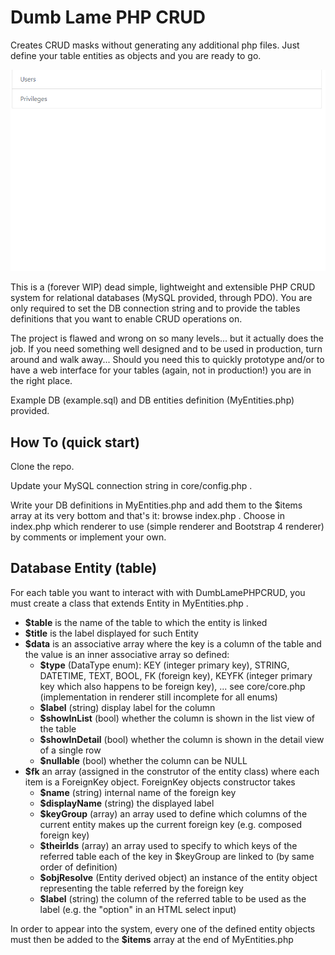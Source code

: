 # Dumb Lame PHP CRUD

Creates CRUD masks without generating any additional php files. Just define your table entities as objects and you are ready to go.

![](sneakpeek.gif)

This is a (forever WIP) dead simple, lightweight and extensible PHP CRUD system for relational databases (MySQL provided, through PDO). You are only required to set the DB connection string and to provide the tables definitions that you want to enable CRUD operations on.

The project is flawed and wrong on so many levels... but it actually does the job. If you need something well designed and to be used in production, turn around and walk away... Should you need this to quickly prototype and/or to have a web interface for your tables (again, not in production!) you are in the right place.

Example DB (example.sql) and DB entities definition (MyEntities.php) provided.

## How To (quick start)
Clone the repo.

Update your MySQL connection string in core/config.php .

Write your DB definitions in MyEntities.php and add them to the $items array at its very bottom and that's it: browse index.php .
Choose in index.php which renderer to use (simple renderer and Bootstrap 4 renderer) by comments or implement your own.

## Database Entity (table)
For each table you want to interact with with DumbLamePHPCRUD, you must create a class that extends Entity in MyEntities.php .

- **$table** is the name of the table to which the entity is linked
- **$title** is the label displayed for such Entity
- **$data** is an associative array where the key is a column of the table and the value is an inner associative array so defined:
  - **$type** (DataType enum): KEY (integer primary key), STRING, DATETIME, TEXT, BOOL, FK (foreign key), KEYFK (integer primary key which also happens to be foreign key), ... see core/core.php (implementation in renderer still incomplete for all enums)
  - **$label** (string) display label for the column
  - **$showInList** (bool) whether the column is shown in the list view of the table
  - **$showInDetail** (bool) whether the column is shown in the detail view of a single row
  - **$nullable** (bool) whether the column can be NULL
- **$fk** an array (assigned in the construtor of the entity class) where each item is a ForeignKey object. ForeignKey objects constructor takes 
  - **$name** (string) internal name of the foreign key
  - **$displayName** (string) the displayed label
  - **$keyGroup** (array) an array used to define which columns of the current entity makes up the current foreign key (e.g. composed foreign key)
  - **$theirIds** (array) an array used to specify to which keys of the referred table each of the key in $keyGroup are linked to (by same order of definition)
  - **$objResolve** (Entity derived object) an instance of the entity object representing the table referred by the foreign key
  - **$label** (string) the column of the referred table to be used as the label (e.g. the "option" in an HTML select input)

In order to appear into the system, every one of the defined entity objects must then be added to the **$items** array at the end of MyEntities.php
